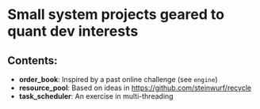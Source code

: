 # Small system projects geared to quant dev interests

## Contents:
- **order_book**: Inspired by a past online challenge (see `engine`)
- **resource_pool**: Based on ideas in https://github.com/steinwurf/recycle
- **task_scheduler**: An exercise in multi-threading